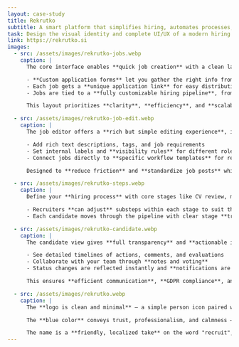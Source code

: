 ```yaml
---
layout: case-study
title: Rekrutko
subtitle: A smart platform that simplifies hiring, automates processes, and connects the right talent with the best opportunities
task: Design the visual identity and complete UI/UX of a modern hiring platform. Develop the application as part of a three-member founding team. Build core features including job posting, recruiter collaboration, and candidate tracking across customizable hiring stages to streamline the hiring process.
link: https://rekrutko.si
images:
  - src: /assets/images/rekrutko-jobs.webp
    caption: |
      The core interface enables **quick job creation** with a clean layout, allowing recruiters to define job roles, add descriptions, and set custom hiring steps.

      - **Custom application forms** let you gather the right info from the start.
      - Each job gets a **unique application link** for easy distribution.
      - Jobs are tied to a **fully customizable hiring pipeline**, from CV screening to final decision.

      This layout prioritizes **clarity**, **efficiency**, and **scalability** for HR teams of all sizes.

  - src: /assets/images/rekrutko-job-edit.webp
    caption: |
      The job editor offers a **rich but simple editing experience**, ideal for recruiters who want control without complexity.

      - Add rich text descriptions, tags, and job requirements
      - Set internal labels and **visibility rules** for different roles in the hiring team
      - Connect jobs directly to **specific workflow templates** for repeatable processes

      Designed to **reduce friction** and **standardize job posts** while staying flexible for diverse hiring needs.

  - src: /assets/images/rekrutko-steps.webp
    caption: |
      Define your **hiring process** with core stages like CV review, meeting, and assignment — each made up of **flexible substeps**.

      - Recruiters **can adjust** substeps within each stage to suit their needs
      - Each candidate moves through the pipeline with clear stage **tracking**

  - src: /assets/images/rekrutko-candidate.webp
    caption: |
      The candidate view gives **full transparency** and **actionable insights** into every applicant.

      - See detailed timelines of actions, comments, and evaluations
      - Collaborate with your team through **notes and voting**
      - Status changes are reflected instantly and **notifications are automated**

      This ensures **efficient communication**, **GDPR compliance**, and **informed hiring decisions**.

  - src: /assets/images/rekrutko.webp
    caption: |
      The **logo is clean and minimal** — a simple person icon paired with the name, representing a modern and approachable hiring tool.

      The **blue color** conveys trust, professionalism, and calmness — values essential in the hiring process.

      The name is a **friendly, localized take** on the word "recruit", evoking simplicity and a **human-focused approach** to recruitment.
---
```

